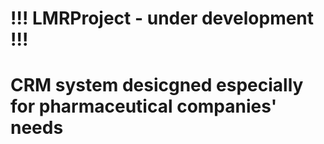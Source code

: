# !!! LMRProject - under development !!!
# CRM system desicgned especially for pharmaceutical companies' needs
